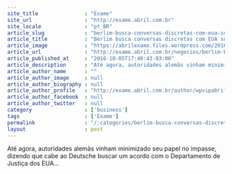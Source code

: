 ```yaml
---
site_title               : "Exame"
site_url                 : "http://exame.abril.com.br"
site_locale              : "pt_BR"
article_slug             : "berlim-busca-conversas-discretas-com-eua-sobre-deutsche-bank"
article_title            : "Berlim busca conversas discretas com EUA sobre Deutsche Bank"
article_image            : "https://abrilexame.files.wordpress.com/2016/10/size_960_16_9_deutsche-bank1.jpg?quality=70&strip=all&w=960"
article_url              : "http://exame.abril.com.br/negocios/berlim-busca-conversas-discretas-com-eua-sobre-deutsche-bank/"
article_published_at     : "2016-10-05T17:40:43-03:00"
article_description      : "Até agora, autoridades alemãs vinham minimizado seu papel no impasse, dizendo que cabe ao Deutsche buscar um acordo com o Departamento de Justiça dos EUA..."
article_author_name      : ""
article_author_image     : null
article_author_biography : null
article_author_profile   : "http://exame.abril.com.br/author/wpvipabril/"
article_author_facebook  : null
article_author_twitter   : null
category                 : ['business']
tags                     : ['Exame']
permalink                : "/:categories/berlim-busca-conversas-discretas-com-eua-sobre-deutsche-bank/"
layout                   : post
---
```


Até agora, autoridades alemãs vinham minimizado seu papel no impasse, dizendo que cabe ao Deutsche buscar um acordo com o Departamento de Justiça dos EUA...
